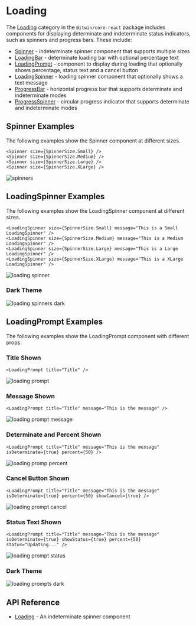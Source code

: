 # Loading

The [Loading]($core-react:Loading) category in the `@itwin/core-react` package includes components for displaying determinate and indeterminate status indicators, such as spinners and progress bars. These include:

- [Spinner]($core-react) - indeterminate spinner component that supports multiple sizes
- [LoadingBar]($core-react) - determinate loading bar with optional percentage text
- [LoadingPrompt]($core-react) - component to display during loading that optionally shows percentage, status text and a cancel button
- [LoadingSpinner]($core-react) - loading spinner component that optionally shows a text message
- [ProgressBar]($core-react) - horizontal progress bar that supports determinate and indeterminate modes
- [ProgressSpinner]($core-react) - circular progress indicator that supports determinate and indeterminate modes

## Spinner Examples

The following examples show the Spinner component at different sizes.

```tsx
<Spinner size={SpinnerSize.Small} />
<Spinner size={SpinnerSize.Medium} />
<Spinner size={SpinnerSize.Large} />
<Spinner size={SpinnerSize.XLarge} />
```

![spinners](./images/Spinners.png "Spinners")

## LoadingSpinner Examples

The following examples show the LoadingSpinner component at different sizes.

```tsx
<LoadingSpinner size={SpinnerSize.Small} message="This is a Small LoadingSpinner" />
<LoadingSpinner size={SpinnerSize.Medium} message="This is a Medium LoadingSpinner" />
<LoadingSpinner size={SpinnerSize.Large} message="This is a Large LoadingSpinner" />
<LoadingSpinner size={SpinnerSize.XLarge} message="This is a XLarge LoadingSpinner" />
```

![loading spinner](./images/LoadingSpinners.png "LoadingSpinners")

### Dark Theme

![loading spinners dark](./images/LoadingSpinnersDark.png "Loading Spinners in Dark Theme")

## LoadingPrompt Examples

The following examples show the LoadingPrompt component with different props.

### Title Shown

```tsx
<LoadingPrompt title="Title" />
```

![loading prompt](./images/LoadingPrompt.png "LoadingPrompt")

### Message Shown

```tsx
<LoadingPrompt title="Title" message="This is the message" />
```

![loading prompt message](./images/LoadingPromptMessage.png "LoadingPrompt with Message")

### Determinate and Percent Shown

```tsx
<LoadingPrompt title="Title" message="This is the message" isDeterminate={true} percent={50} />
```

![loading promp percent](./images/LoadingPromptPercent.png "LoadingPrompt with Percent")

### Cancel Button Shown

```tsx
<LoadingPrompt title="Title" message="This is the message" isDeterminate={true} percent={50} showCancel={true} />
```

![loading prompt cancel](./images/LoadingPromptCancel.png "LoadingPrompt with Cancel button")

### Status Text Shown

```tsx
<LoadingPrompt title="Title" message="This is the message" isDeterminate={true} showStatus={true} percent={50} status="Updating..." />
```

![loading prompt status](./images/LoadingPromptStatus.png "LoadingPrompt with Status Text")

### Dark Theme

![loading prompts dark](./images/LoadingPromptsDark.png "Loading Prompts in Dark Theme")

## API Reference

- [Loading]($core-react:Loading) - An indeterminate spinner component
